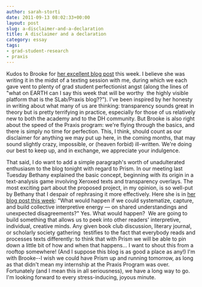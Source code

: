 ```yaml
---
author: sarah-storti
date: 2011-09-13 08:02:33+00:00
layout: post
slug: a-disclaimer-and-a-declaration
title: A disclaimer and a declaration
category: essay
tags:
- grad-student-research
- praxis
---
```


Kudos to Brooke for [her excellent blog post](https://scholarslab.org/blog/processing-praxis/) this week. I believe she was writing it in the midst of a texting session with me, during which we each gave vent to plenty of grad student perfectionist angst (along the lines of "what on EARTH can I say this week that will be worthy  the highly visible platform that is the SLab/Praxis blog??"). I've been inspired by her honesty in writing about what many of us are thinking: transparency sounds great in theory but is pretty terrifying in practice, especially for those of us relatively new to both the academy and to the DH community. But Brooke is also right about the speed of the Praxis program: we're flying through the basics, and there is simply no time for perfection. This, I think, should count as our disclaimer for anything we may put up here, in the coming months, that may sound slightly crazy, impossible, or (heaven forbid) ill-written. We're doing our best to keep up, and in exchange, we appreciate your indulgence.

That said, I do want to add a simple paragraph's worth of unadulterated enthusiasm to the blog tonight with regard to Prism. In our meeting last Tuesday Bethany explained the basic concept, beginning with its origin in a text-analysis game involving Xeroxed texts and transparency overlays. The most exciting part about the proposed project, in my opinion, is so well-put by Bethany that I despair of rephrasing it more effectively. Here she is in [her blog post this week](https://scholarslab.org/blog/crowdsourcing-interpretation/): "What would happen if we could systematize, capture, and build collective interpretive energy &mdash; on shared understandings and unexpected disagreements?" Yes. What would happen?  We are going to build something that allows us to peek into other readers' interpretive, individual, creative minds. Any given book club discussion, literary journal, or scholarly society gathering  testifies to the fact that everybody reads and processes texts differently: to think that with Prism we will be able to pin down a little bit of how and when that happens... I want to shout this from a rooftop somewhere! (And I suppose this blog is as good a place as any!) I'm with Brooke--I wish we could have Prism up and running tomorrow, as long as that didn't mean my internship at the Praxis Program was over. Fortunately (and I mean this in all seriousness), we have a long way to go. I'm looking forward to every stress-inducing, joyous minute.
